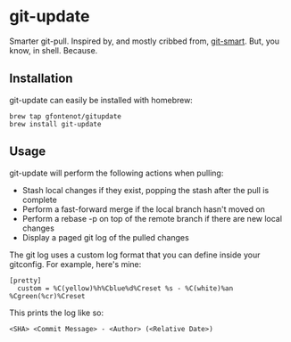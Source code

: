 # git-update #

Smarter git-pull. Inspired by, and mostly cribbed from, [git-smart](https://github.com/geelen/git-smart/blob/master/lib/commands/smart-pull.rb). But, you know, in shell. Because.

## Installation ##

git-update can easily be installed with homebrew:

```
brew tap gfontenot/gitupdate
brew install git-update
```

## Usage ##

git-update will perform the following actions when pulling:

 - Stash local changes if they exist, popping the stash after the pull is
   complete
 - Perform a fast-forward merge if the local branch hasn't moved on
 - Perform a rebase -p on top of the remote branch if there are new local
   changes
 - Display a paged git log of the pulled changes

The git log uses a custom log format that you can define inside your
gitconfig. For example, here's mine:

```
[pretty]
  custom = %C(yellow)%h%Cblue%d%Creset %s - %C(white)%an %Cgreen(%cr)%Creset
```

This prints the log like so:

    <SHA> <Commit Message> - <Author> (<Relative Date>)
